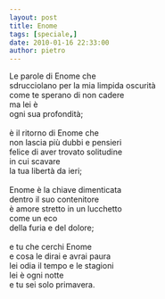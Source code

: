 ```yaml
---
layout: post
title: Enome
tags: [speciale,]
date: 2010-01-16 22:33:00
author: pietro
---
```

Le parole di Enome che<br/>sdrucciolano per la mia limpida oscurità<br/>come te sperano di non cadere<br/>ma lei è<br/>ogni sua profondità;<br/><br/>è il ritorno di Enome che<br/>non lascia più dubbi e pensieri<br/>felice di aver trovato solitudine<br/>in cui scavare<br/>la tua libertà da ieri;<br/><br/>Enome è la chiave dimenticata<br/>dentro il suo contenitore<br/>è amore stretto in un lucchetto<br/>come un eco<br/>della furia e del dolore;<br/><br/>e tu che cerchi Enome<br/>e cosa le dirai e avrai paura<br/>lei odia il tempo e le stagioni<br/>lei è ogni notte<br/>e tu sei solo primavera.
